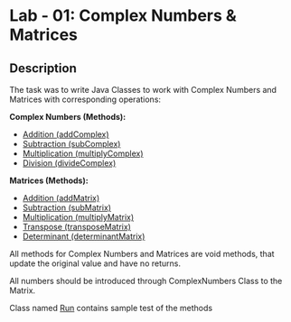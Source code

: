 # Lab - 01: Complex Numbers & Matrices

## Description
The task was to write Java Classes to work with Complex Numbers and Matrices with corresponding operations:

**Complex Numbers (Methods):**
- [Addition (addComplex)](https://github.com/atayev2012/java_course_2024/blob/main/src/lab_01/ComplexNumber.java#L21)
- [Subtraction (subComplex)](https://github.com/atayev2012/java_course_2024/blob/main/src/lab_01/ComplexNumber.java#L26)
- [Multiplication (multiplyComplex)](https://github.com/atayev2012/java_course_2024/blob/main/src/lab_01/ComplexNumber.java#L32)
- [Division (divideComplex)](https://github.com/atayev2012/java_course_2024/blob/main/src/lab_01/ComplexNumber.java#L40)

**Matrices (Methods):**
- [Addition (addMatrix)](https://github.com/atayev2012/java_course_2024/blob/main/src/lab_01/Matrix.java#L29)
- [Subtraction (subMatrix)](https://github.com/atayev2012/java_course_2024/blob/main/src/lab_01/Matrix.java#L44)
- [Multiplication (multiplyMatrix)](https://github.com/atayev2012/java_course_2024/blob/main/src/lab_01/Matrix.java#L59)
- [Transpose (transposeMatrix)](https://github.com/atayev2012/java_course_2024/blob/main/src/lab_01/Matrix.java#L81)
- [Determinant (determinantMatrix)](https://github.com/atayev2012/java_course_2024/blob/main/src/lab_01/Matrix.java#L141)

All methods for Complex Numbers and Matrices are void methods, that update the original value and have no returns.

All numbers should be introduced through ComplexNumbers Class to the Matrix.

Class named [Run](https://github.com/atayev2012/java_course_2024/blob/main/src/lab_01/Run.java) contains sample test of the methods